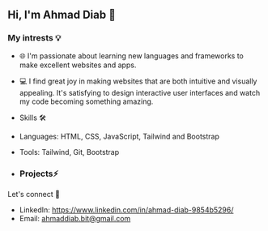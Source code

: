 ## Hi, I'm Ahmad Diab 👋


### My intrests 💡
- 🌐 I'm passionate about learning new languages and frameworks to make excellent websites and apps.
- 💻 I find great joy in making websites that are both intuitive and visually appealing. It's satisfying to design interactive user interfaces and watch my code becoming something amazing.
- Skills 🛠

- Languages: HTML, CSS, JavaScript, Tailwind and Bootstrap
- Tools: Tailwind, Git, Bootstrap

- ### Projects⚡



Let's connect 💬
- LinkedIn: https://www.linkedin.com/in/ahmad-diab-9854b5296/
- Email: ahmaddiab.bit@gmail.com
